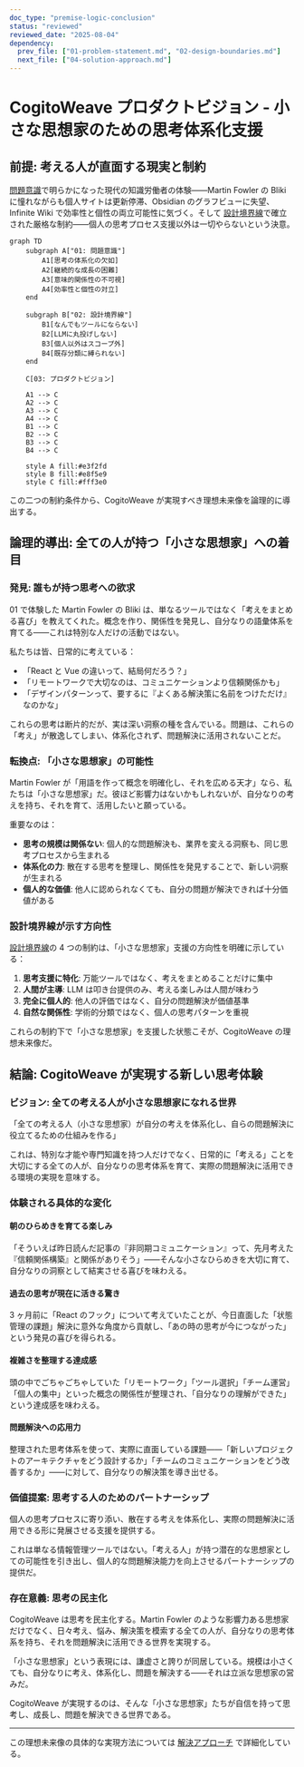 ```yaml
---
doc_type: "premise-logic-conclusion"
status: "reviewed"
reviewed_date: "2025-08-04"
dependency:
  prev_file: ["01-problem-statement.md", "02-design-boundaries.md"]
  next_file: ["04-solution-approach.md"]
---
```


# CogitoWeave プロダクトビジョン - 小さな思想家のための思考体系化支援

## 前提: 考える人が直面する現実と制約

[問題意識](01-problem-statement.md)で明らかになった現代の知識労働者の体験——Martin Fowler の Bliki に憧れながらも個人サイトは更新停滞、Obsidian のグラフビューに失望、Infinite Wiki で効率性と個性の両立可能性に気づく。そして [設計境界線](02-design-boundaries.md)で確立された厳格な制約——個人の思考プロセス支援以外は一切やらないという決意。

```mermaid
graph TD
    subgraph A["01: 問題意識"]
        A1[思考の体系化の欠如]
        A2[継続的な成長の困難]
        A3[意味的関係性の不可視]
        A4[効率性と個性の対立]
    end

    subgraph B["02: 設計境界線"]
        B1[なんでもツールにならない]
        B2[LLMに丸投げしない]
        B3[個人以外はスコープ外]
        B4[既存分類に縛られない]
    end

    C[03: プロダクトビジョン]

    A1 --> C
    A2 --> C
    A3 --> C
    A4 --> C
    B1 --> C
    B2 --> C
    B3 --> C
    B4 --> C

    style A fill:#e3f2fd
    style B fill:#e8f5e9
    style C fill:#fff3e0
```

この二つの制約条件から、CogitoWeave が実現すべき理想未来像を論理的に導出する。

## 論理的導出: 全ての人が持つ「小さな思想家」への着目

### 発見: 誰もが持つ思考への欲求

01 で体験した Martin Fowler の Bliki は、単なるツールではなく「考えをまとめる喜び」を教えてくれた。概念を作り、関係性を発見し、自分なりの語彙体系を育てる——これは特別な人だけの活動ではない。

私たちは皆、日常的に考えている：

- 「React と Vue の違いって、結局何だろう？」
- 「リモートワークで大切なのは、コミュニケーションより信頼関係かも」
- 「デザインパターンって、要するに『よくある解決策に名前をつけただけ』なのかな」

これらの思考は断片的だが、実は深い洞察の種を含んでいる。問題は、これらの「考え」が散逸してしまい、体系化されず、問題解決に活用されないことだ。

### 転換点: 「小さな思想家」の可能性

Martin Fowler が「用語を作って概念を明確化し、それを広める天才」なら、私たちは「小さな思想家」だ。彼ほど影響力はないかもしれないが、自分なりの考えを持ち、それを育て、活用したいと願っている。

重要なのは：

- **思考の規模は関係ない**: 個人的な問題解決も、業界を変える洞察も、同じ思考プロセスから生まれる
- **体系化の力**: 散在する思考を整理し、関係性を発見することで、新しい洞察が生まれる
- **個人的な価値**: 他人に認められなくても、自分の問題が解決できれば十分価値がある

### 設計境界線が示す方向性

[設計境界線](02-design-boundaries.md)の 4 つの制約は、「小さな思想家」支援の方向性を明確に示している：

1. **思考支援に特化**: 万能ツールではなく、考えをまとめることだけに集中
2. **人間が主導**: LLM は叩き台提供のみ、考える楽しみは人間が味わう
3. **完全に個人的**: 他人の評価ではなく、自分の問題解決が価値基準
4. **自然な関係性**: 学術的分類ではなく、個人の思考パターンを重視

これらの制約下で「小さな思想家」を支援した状態こそが、CogitoWeave の理想未来像だ。

## 結論: CogitoWeave が実現する新しい思考体験

### ビジョン: 全ての考える人が小さな思想家になれる世界

「全ての考える人（小さな思想家）が自分の考えを体系化し、自らの問題解決に役立てるための仕組みを作る」

これは、特別な才能や専門知識を持つ人だけでなく、日常的に「考える」ことを大切にする全ての人が、自分なりの思考体系を育て、実際の問題解決に活用できる環境の実現を意味する。

### 体験される具体的な変化

#### 朝のひらめきを育てる楽しみ

「そういえば昨日読んだ記事の『非同期コミュニケーション』って、先月考えた『信頼関係構築』と関係がありそう」——そんな小さなひらめきを大切に育て、自分なりの洞察として結実させる喜びを味わえる。

#### 過去の思考が現在に活きる驚き

3 ヶ月前に「React のフック」について考えていたことが、今日直面した「状態管理の課題」解決に意外な角度から貢献し、「あの時の思考が今につながった」という発見の喜びを得られる。

#### 複雑さを整理する達成感

頭の中でごちゃごちゃしていた「リモートワーク」「ツール選択」「チーム運営」「個人の集中」といった概念の関係性が整理され、「自分なりの理解ができた」という達成感を味わえる。

#### 問題解決への応用力

整理された思考体系を使って、実際に直面している課題——「新しいプロジェクトのアーキテクチャをどう設計するか」「チームのコミュニケーションをどう改善するか」——に対して、自分なりの解決策を導き出せる。

### 価値提案: 思考する人のためのパートナーシップ

個人の思考プロセスに寄り添い、散在する考えを体系化し、実際の問題解決に活用できる形に発展させる支援を提供する。

これは単なる情報管理ツールではない。「考える人」が持つ潜在的な思想家としての可能性を引き出し、個人的な問題解決能力を向上させるパートナーシップの提供だ。

### 存在意義: 思考の民主化

CogitoWeave は思考を民主化する。Martin Fowler のような影響力ある思想家だけでなく、日々考え、悩み、解決策を模索する全ての人が、自分なりの思考体系を持ち、それを問題解決に活用できる世界を実現する。

「小さな思想家」という表現には、謙虚さと誇りが同居している。規模は小さくても、自分なりに考え、体系化し、問題を解決する——それは立派な思想家の営みだ。

CogitoWeave が実現するのは、そんな「小さな思想家」たちが自信を持って思考し、成長し、問題を解決できる世界である。

---

この理想未来像の具体的な実現方法については [解決アプローチ](04-solution-approach.md) で詳細化している。
